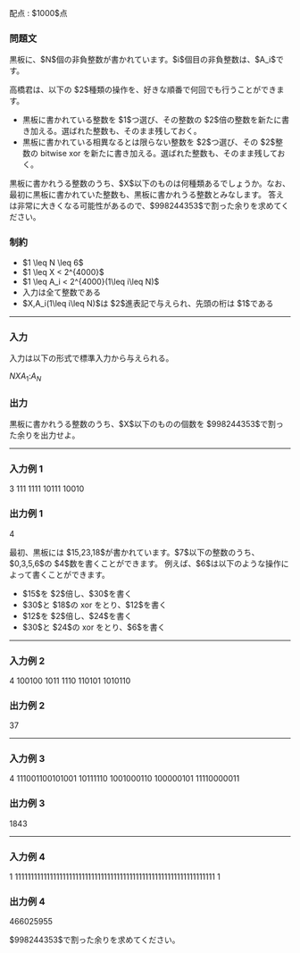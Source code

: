 
<div>

<span>

<span>

<p>
配点 : $1000$点
</p>

<div>

<section>

### **問題文**

<p>
黒板に、$N$個の非負整数が書かれています。$i$個目の非負整数は、$A_i$です。
</p>

<p>
高橋君は、以下の $2$種類の操作を、好きな順番で何回でも行うことができます。
</p>

<ul>

<li>
黒板に書かれている整数を $1$つ選び、その整数の $2$倍の整数を新たに書き加える。選ばれた整数も、そのまま残しておく。
</li>

<li>
黒板に書かれている相異なるとは限らない整数を $2$つ選び、その $2$整数の bitwise xor を新たに書き加える。選ばれた整数も、そのまま残しておく。
</li>

</ul>

<p>
黒板に書かれうる整数のうち、$X$以下のものは何種類あるでしょうか。なお、最初に黒板に書かれていた整数も、黒板に書かれうる整数とみなします。
答えは非常に大きくなる可能性があるので、$998244353$で割った余りを求めてください。
</p>

</section>

</div>

<div>

<section>

### **制約**

<ul>

<li>
$1 \leq N \leq 6$
</li>

<li>
$1 \leq X < 2^{4000}$
</li>

<li>
$1 \leq A_i < 2^{4000}(1\leq i\leq N)$
</li>

<li>
入力は全て整数である
</li>

<li>
$X,A_i(1\leq i\leq N)$は $2$進表記で与えられ、先頭の桁は $1$である
</li>

</ul>

</section>

</div>

---

<div>

<div>

<section>

### **入力**

<p>
入力は以下の形式で標準入力から与えられる。
</p>

<div>

$N$$X$$A_1$$:$$A_N$
</div>

</section>

</div>

<div>

<section>

### **出力**

<p>
黒板に書かれうる整数のうち、$X$以下のものの個数を $998244353$で割った余りを出力せよ。
</p>

</section>

</div>

</div>

---

<div>

<section>

### **入力例 1**

<div>

3 111
1111
10111
10010

</div>

</section>

</div>

<div>

<section>

### **出力例 1**

<div>

4

</div>

<p>
最初、黒板には $15,23,18$が書かれています。$7$以下の整数のうち、$0,3,5,6$の $4$数を書くことができます。
例えば、$6$は以下のような操作によって書くことができます。
</p>

<ul>

<li>
$15$を $2$倍し、$30$を書く
</li>

<li>
$30$と $18$の xor をとり、$12$を書く
</li>

<li>
$12$を $2$倍し、$24$を書く
</li>

<li>
$30$と $24$の xor をとり、$6$を書く
</li>

</ul>

</section>

</div>

---

<div>

<section>

### **入力例 2**

<div>

4 100100
1011
1110
110101
1010110

</div>

</section>

</div>

<div>

<section>

### **出力例 2**

<div>

37

</div>

</section>

</div>

---

<div>

<section>

### **入力例 3**

<div>

4 111001100101001
10111110
1001000110
100000101
11110000011

</div>

</section>

</div>

<div>

<section>

### **出力例 3**

<div>

1843

</div>

</section>

</div>

---

<div>

<section>

### **入力例 4**

<div>

1 111111111111111111111111111111111111111111111111111111111111111
1

</div>

</section>

</div>

<div>

<section>

### **出力例 4**

<div>

466025955

</div>

<p>
$998244353$で割った余りを求めてください。
</p>

</section>

</div>

</span>

</span>

</div>
